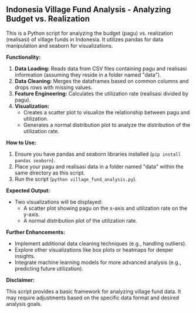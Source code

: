 ##  Indonesia Village Fund Analysis - Analyzing Budget vs. Realization

This is a Python script for analyzing the budget (pagu) vs. realization (realisasi) of village funds in Indonesia. It utilizes pandas for data manipulation and seaborn for visualizations.

**Functionality:**

1. **Data Loading:** Reads data from CSV files containing pagu and realisasi information (assuming they reside in a folder named "data").
2. **Data Cleaning:** Merges the dataframes based on common columns and drops rows with missing values.
3. **Feature Engineering:** Calculates the utilization rate (realisasi divided by pagu).
4. **Visualization:**
    * Creates a scatter plot to visualize the relationship between pagu and utilization.
    * Generates a normal distribution plot to analyze the distribution of the utilization rate.

**How to Use:**

1. Ensure you have pandas and seaborn libraries installed (`pip install pandas seaborn`).
2. Place your pagu and realisasi data in a folder named "data" within the same directory as this script.
3. Run the script (`python village_fund_analysis.py`).

**Expected Output:**

* Two visualizations will be displayed:
    * A scatter plot showing pagu on the x-axis and utilization rate on the y-axis.
    * A normal distribution plot of the utilization rate.

**Further Enhancements:**

* Implement additional data cleaning techniques (e.g., handling outliers).
* Explore other visualizations like box plots or heatmaps for deeper insights.
* Integrate machine learning models for more advanced analysis (e.g., predicting future utilization).

**Disclaimer:**

This script provides a basic framework for analyzing village fund data. It may require adjustments based on the specific data format and desired analysis goals.
